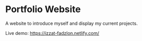 # Portfolio Website

A website to introduce myself and display my current projects.

Live demo: https://izzat-fadzlon.netlify.com/
